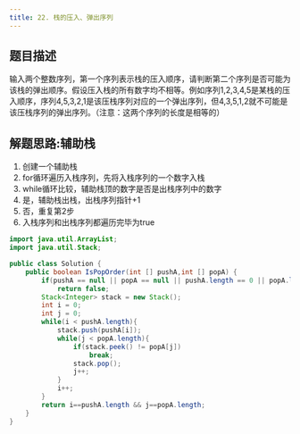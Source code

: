 ```yaml
---
title: 22. 栈的压入、弹出序列
---
```


## 题目描述

输入两个整数序列，第一个序列表示栈的压入顺序，请判断第二个序列是否可能为该栈的弹出顺序。假设压入栈的所有数字均不相等。例如序列1,2,3,4,5是某栈的压入顺序，序列4,5,3,2,1是该压栈序列对应的一个弹出序列，但4,3,5,1,2就不可能是该压栈序列的弹出序列。（注意：这两个序列的长度是相等的）

## 解题思路:辅助栈

1. 创建一个辅助栈
2. for循环遍历入栈序列，先将入栈序列的一个数字入栈
3. while循环比较，辅助栈顶的数字是否是出栈序列中的数字
4. 是，辅助栈出栈，出栈序列指针+1
5. 否，重复第2步
6. 入栈序列和出栈序列都遍历完毕为true


```java
import java.util.ArrayList;
import java.util.Stack;

public class Solution {
    public boolean IsPopOrder(int [] pushA,int [] popA) {
        if(pushA == null || popA == null || pushA.length == 0 || popA.length == 0 || popA.length != popA.length)
            return false;
        Stack<Integer> stack = new Stack();
        int i = 0;
        int j = 0;
        while(i < pushA.length){
            stack.push(pushA[i]);
            while(j < popA.length){
                if(stack.peek() != popA[j])
                    break;
                stack.pop();
                j++;
            }
            i++;
        }
        return i==pushA.length && j==popA.length;
    }
}
```